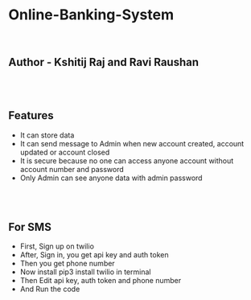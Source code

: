 # Online-Banking-System
<br>
<h2>Author - Kshitij Raj and Ravi Raushan</h2>
<br><br>
<h2>Features</h2>
<ul>
    <li>It can store data</li>
    <li>It can send message to Admin when new account created, account updated or account closed</li>
    <li>It is secure because no one can access anyone account without account number and password</li>
    <li>Only Admin can see anyone data with admin password</li>
</ul>
<br><br>
<h2>For SMS</h2>
<ul>
    <li>First, Sign up on twilio</li>
    <li>After, Sign in, you get api key and auth token</li>
    <li>Then you get phone number</li>
    <li>Now install pip3 install twilio in terminal</li>
    <li>Then Edit api key, auth token and phone number</li>
    <li>And Run the code</li>
</ul>